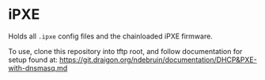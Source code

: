 # iPXE

Holds all `.ipxe` config files and the chainloaded iPXE firmware.

To use, clone this repository into tftp root, and follow documentation for setup found at: https://git.draigon.org/ndebruin/documentation/DHCP&PXE-with-dnsmasq.md
